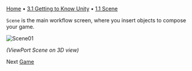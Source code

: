 [Home](../../HomeEN.md) • [3.1 Getting to Know Unity](./1_interface_eng.md) • [1.1 Scene](#)

`Scene` is the main workflow screen, where you insert objects to compose your game.


![Scene01](https://cdn.discordapp.com/attachments/859440081462493194/859581899567530004/unknown.png)

*(ViewPort Scene on 3D view)*

Next [Game](./1.2_game.md)